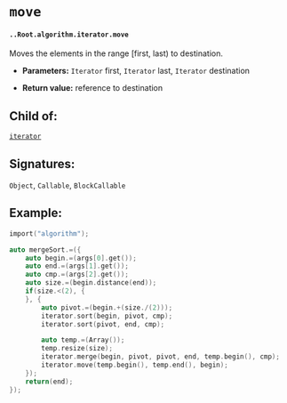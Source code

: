 # `move`

#### `..Root.algorithm.iterator.move`

Moves the elements in the range [first, last) to destination.

* **Parameters:** `Iterator` first, `Iterator` last, `Iterator` destination

* **Return value:** reference to destination

## Child of:

[`iterator`](docs..Root.algorithm.iterator.md)

## Signatures:

`Object`, `Callable`, `BlockCallable`

## Example:

```c
import("algorithm");

auto mergeSort.=({
    auto begin.=(args[0].get());
    auto end.=(args[1].get());
    auto cmp.=(args[2].get());
    auto size.=(begin.distance(end));
    if(size.<(2), {
    }, {
        auto pivot.=(begin.+(size./(2)));
        iterator.sort(begin, pivot, cmp);
        iterator.sort(pivot, end, cmp);

        auto temp.=(Array());
        temp.resize(size);
        iterator.merge(begin, pivot, pivot, end, temp.begin(), cmp);
        iterator.move(temp.begin(), temp.end(), begin);
    });
    return(end);
});
```